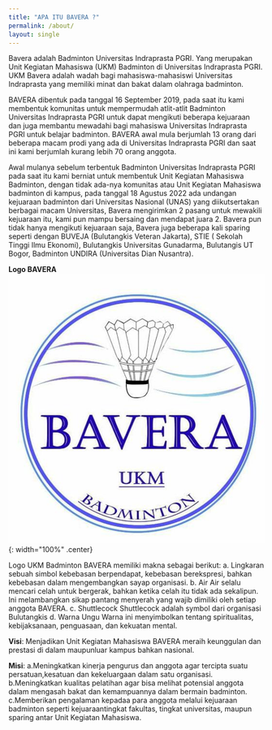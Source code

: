```yaml
---
title: "APA ITU BAVERA ?"
permalink: /about/
layout: single
---
```

Bavera adalah Badminton Universitas Indraprasta PGRI. Yang merupakan Unit Kegiatan Mahasiswa (UKM) Badminton di Universitas Indraprasta PGRI.
UKM Bavera adalah wadah bagi mahasiswa-mahasiswi Universitas Indraprasta yang memiliki minat dan bakat dalam olahraga badminton.

BAVERA dibentuk pada tanggal 16 September 2019, pada saat itu kami membentuk komunitas untuk
mempermudah atlit-atlit Badminton Universitas Indraprasta PGRI untuk dapat mengikuti beberapa
kejuaraan dan juga membantu mewadahi bagi mahasiswa Universitas Indraprasta PGRI untuk belajar
badminton. BAVERA awal mula berjumlah 13 orang dari beberapa macam prodi yang ada di Universitas
Indraprasta PGRI dan saat ini kami berjumlah kurang lebih 70 orang anggota.

Awal mulanya sebelum terbentuk Badminton Universitas Indraprasta PGRI pada saat itu kami
berniat untuk membentuk Unit Kegiatan Mahasiswa Badminton, dengan tidak ada-nya komunitas atau
Unit Kegiatan Mahasiswa badminton di kampus, pada tanggal 18 Agustus 2022 ada undangan kejuaraan
badminton dari Universitas Nasional (UNAS) yang diikutsertakan berbagai macam Universitas, Bavera
mengirimkan 2 pasang untuk mewakili kejuaraan itu, kami pun mampu bersaing dan mendapat juara 2.
Bavera pun tidak hanya mengikuti kejuaraan saja, Bavera juga beberapa kali sparing seperti
dengan BUVEJA (Bulutangkis Veteran Jakarta), STIE ( Sekolah Tinggi Ilmu Ekonomi), Bulutangkis Universitas Gunadarma, Bulutangis UT Bogor, Badminton UNDIRA (Universitas Dian Nusantra).

**Logo BAVERA**
![](/assets/logo_bavera.jpg){: width="100%" .center}

Logo UKM Badminton BAVERA memiliki makna sebagai berikut:
a. Lingkaran
sebuah simbol kebebasan berpendapat, kebebasan berekspresi, bahkan kebebasan dalam mengembangkan sayap organisasi.
b. Air
Air selalu mencari celah untuk bergerak, bahkan ketika celah itu tidak ada sekalipun. Ini melambangkan sikap pantang menyerah yang wajib dimiliki oleh setiap anggota BAVERA.
c. Shuttlecock
Shuttlecock adalah symbol dari organisasi Bulutangkis
d. Warna Ungu
Warna ini menyimbolkan tentang spiritualitas, kebijaksanaan, penguasaan, dan kekuatan mental.

**Visi**:
Menjadikan Unit Kegiatan Mahasiswa BAVERA meraih keunggulan dan prestasi di dalam
maupunluar kampus bahkan nasional.

**Misi**:
a.Meningkatkan kinerja pengurus dan anggota agar tercipta suatu persatuan,kesatuan dan kekeluargaan dalam satu organisasi.
b.Meningkatkan kualitas pelatihan agar bisa melihat potensial anggota dalam mengasah bakat dan kemampuannya dalam bermain badminton.
c.Memberikan pengalaman kepadaa para anggota melalui kejuaraan badminton seperti kejuaraantingkat fakultas, tingkat universitas, maupun sparing antar Unit Kegiatan Mahasiswa.
